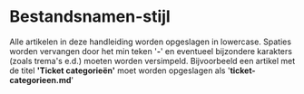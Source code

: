 Bestandsnamen-stijl
======
Alle artikelen in deze handleiding worden opgeslagen in <label>lowercase</label>. Spaties worden vervangen door het min teken '**-**' en eventueel bijzondere karakters (zoals trema's e.d.) moeten worden versimpeld. Bijvoorbeeld een artikel met de titel **'Ticket categorieën'** moet worden opgeslagen als '**ticket-categorieen.md**' 